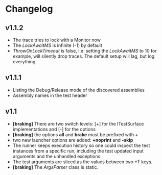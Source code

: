 ﻿# Changelog

## v1.1.2

+ The trace tries to lock with a Monitor now
+ The *LockAwaitMS* is infinite (-1) by default
+ *ThrowOnLockTimeout* is false, i.e. setting the *LockAwaitMS* to 10 for example,
  will silently drop traces. The default setup will lag, but log everything.

## v1.1.1

+ Listing the Debug/Release mode of the discovered assemblies
+ Assembly names in the test header

## v1.1

+ **[braking]** There are two switch levels: [+] for the ITestSurface implementations and [-] for the options
+ **[braking]** the options **all** and **brake** must be prefixed with + 
+ two new launcher options are added: **+noprint** and **-skip**
+ The runner keeps execution history so one could inspect the test instances
  from a specific run, including the test updated input arguments and the unhandled exceptions.
+ The test arguments are sliced as the values between two +T keys. 
+  **[braking]** The *ArgsParser* class is static.
